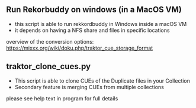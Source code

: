 
## Run Rekorbuddy on windows (in a MacOS VM)

* this script is able to run rekkordbuddy in Windows inside a macOS VM
* it depends on having a NFS share and files in specific locations

overview of the conversion options: https://mixxx.org/wiki/doku.php/traktor_cue_storage_format

## traktor_clone_cues.py

* This script is able to clone CUEs of the Duplicate files in your Collection
* Secondary feature is merging CUEs from multiple collections

please see help text in program for full details


